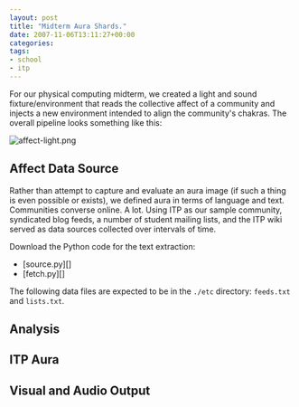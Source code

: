 ```yaml
---
layout: post
title: "Midterm Aura Shards."
date: 2007-11-06T13:11:27+00:00
categories:
tags:
- school
- itp
---
```

For our physical computing midterm, we created a light and sound fixture/environment that reads the collective affect of a community and injects a new environment intended to align the community's chakras. The overall pipeline looks something like this:

<img alt="affect-light.png" src="http://blogs.nyu.edu/blogs/as860/iameat/2007/11/06/affect-light.png" />

## Affect Data Source

Rather than attempt to capture and evaluate an aura image (if such a thing is even possible or exists), we defined aura in terms of language and text. Communities converse online. A lot. Using ITP as our sample community, syndicated blog feeds, a number of student mailing lists, and the ITP wiki served as data sources collected over intervals of time.

Download the Python code for the text extraction:

* [source.py][]
* [fetch.py][]

The following data files are expected to be in the `./etc` directory: `feeds.txt` and `lists.txt`.

## Analysis

## ITP Aura

## Visual and Audio Output
